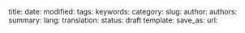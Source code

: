 title:
date:
modified:
tags:
keywords:
category:
slug:
author:
authors:
summary:
lang:
translation:
status: draft
template:
save_as:
url: